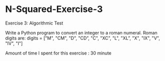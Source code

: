 # N-Squared-Exercise-3
Exercise 3: Algorithmic Test

Write a Python program to convert an integer to a roman numeral. Roman digits are: digits = ["M", "CM", "D", "CD”, "C", "XC", "L", "XL”, "X", "IX", "V", "IV", "I"]

Amount of time I spent for this exercise : 30 minute
